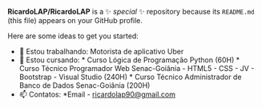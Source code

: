 **RicardoLAP/RicardoLAP**  is a ✨ _special_ ✨ repository because its `README.md` (this file) appears on your GitHub profile.

Here are some ideas to get you started:

- 🔭 Estou trabalhando:
          Motorista de aplicativo Uber
- 🌱 Estou cursando:
         * Curso Lógica de Programação Python (60H)
         * Curso Técnico Programador Web Senac-Goiânia - HTML5 - CSS - JV - Bootstrap - Visual Studio (240H)
         * Curso Técnico Administrador de Banco de Dados Senac-Goiânia (200H)
- 📫 Contatos: 
          *Email - ricardolap90@gmail.com



